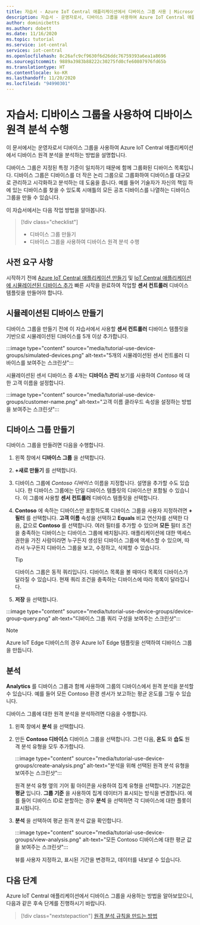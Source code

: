 ```yaml
---
title: 자습서 - Azure IoT Central 애플리케이션에서 디바이스 그룹 사용 | Microsoft Docs
description: 자습서 - 운영자로서, 디바이스 그룹을 사용하여 Azure IoT Central 애플리케이션의 디바이스에서 원격 분석을 분석하는 방법을 알아봅니다.
author: dominicbetts
ms.author: dobett
ms.date: 11/16/2020
ms.topic: tutorial
ms.service: iot-central
services: iot-central
ms.openlocfilehash: 8c26afc9cf9630f6d26ddc76759393a6ea1a8696
ms.sourcegitcommit: 9889a3983b88222c30275fd0cfe60807976fd65b
ms.translationtype: HT
ms.contentlocale: ko-KR
ms.lasthandoff: 11/20/2020
ms.locfileid: "94990301"
---
```

# <a name="tutorial-use-device-groups-to-analyze-device-telemetry"></a>자습서: 디바이스 그룹을 사용하여 디바이스 원격 분석 수행

이 문서에서는 운영자로서 디바이스 그룹을 사용하여 Azure IoT Central 애플리케이션에서 디바이스 원격 분석을 분석하는 방법을 설명합니다.

디바이스 그룹은 지정된 특정 기준이 일치하기 때문에 함께 그룹화된 디바이스 목록입니다. 디바이스 그룹은 디바이스를 더 작은 논리 그룹으로 그룹화하여 디바이스를 대규모로 관리하고 시각화하고 분석하는 데 도움을 줍니다. 예를 들어 기술자가 자신의 책임 하에 있는 디바이스를 찾을 수 있도록 시애틀의 모든 공조 디바이스를 나열하는 디바이스 그룹을 만들 수 있습니다.

이 자습서에서는 다음 작업 방법을 알아봅니다.

> [!div class="checklist"]
> * 디바이스 그룹 만들기
> * 디바이스 그룹을 사용하여 디바이스 원격 분석 수행

## <a name="prerequisites"></a>사전 요구 사항

시작하기 전에 [Azure IoT Central 애플리케이션 만들기](./quick-deploy-iot-central.md) 및 [IoT Central 애플리케이션에 시뮬레이션된 디바이스 추가](./quick-create-simulated-device.md) 빠른 시작을 완료하여 작업할 **센서 컨트롤러** 디바이스 템플릿을 만들어야 합니다.

## <a name="create-simulated-devices"></a>시뮬레이션된 디바이스 만들기

디바이스 그룹을 만들기 전에 이 자습서에서 사용할 **센서 컨트롤러** 디바이스 템플릿을 기반으로 시뮬레이션된 디바이스를 5개 이상 추가합니다.


:::image type="content" source="media/tutorial-use-device-groups/simulated-devices.png" alt-text="5개의 시뮬레이션된 센서 컨트롤러 디바이스를 보여주는 스크린샷":::

시뮬레이션된 센서 디바이스 중 4개는 **디바이스 관리** 보기를 사용하여 *Contoso* 에 대한 고객 이름을 설정합니다.

:::image type="content" source="media/tutorial-use-device-groups/customer-name.png" alt-text="고객 이름 클라우드 속성을 설정하는 방법을 보여주는 스크린샷":::

## <a name="create-a-device-group"></a>디바이스 그룹 만들기

디바이스 그룹을 만들려면 다음을 수행합니다.

1. 왼쪽 창에서 **디바이스 그룹** 을 선택합니다.

1. **+새로 만들기** 를 선택합니다.

1. 디바이스 그룹에 *Contoso 디바이스* 이름을 지정합니다. 설명을 추가할 수도 있습니다. 한 디바이스 그룹에는 단일 디바이스 템플릿의 디바이스만 포함될 수 있습니다. 이 그룹에 사용할 **센서 컨트롤러** 디바이스 템플릿을 선택합니다.

1. **Contoso** 에 속하는 디바이스만 포함하도록 디바이스 그룹을 사용자 지정하려면 **+ 필터** 를 선택합니다. **고객 이름** 속성을 선택하고 **Equals** 비교 연산자를 선택한 다음, 값으로 **Contoso** 를 선택합니다. 여러 필터를 추가할 수 있으며 **모든** 필터 조건을 충족하는 디바이스는 디바이스 그룹에 배치됩니다. 애플리케이션에 대한 액세스 권한을 가진 사람이라면 누구든지 생성된 디바이스 그룹에 액세스할 수 있으며, 따라서 누구든지 디바이스 그룹을 보고, 수정하고, 삭제할 수 있습니다.

    > [!TIP]
    > 디바이스 그룹은 동적 쿼리입니다. 디바이스 목록을 볼 때마다 목록의 디바이스가 달라질 수 있습니다. 현재 쿼리 조건을 충족하는 디바이스에 따라 목록이 달라집니다.

1. **저장** 을 선택합니다.

:::image type="content" source="media/tutorial-use-device-groups/device-group-query.png" alt-text="디바이스 그룹 쿼리 구성을 보여주는 스크린샷":::

> [!NOTE]
> Azure IoT Edge 디바이스의 경우 Azure IoT Edge 템플릿을 선택하여 디바이스 그룹을 만듭니다.

## <a name="analytics"></a>분석

**Analytics** 를 디바이스 그룹과 함께 사용하여 그룹의 디바이스에서 원격 분석을 분석할 수 있습니다. 예를 들어 모든 Contoso 환경 센서가 보고하는 평균 온도를 그릴 수 있습니다.

디바이스 그룹에 대한 원격 분석을 분석하려면 다음을 수행합니다.

1. 왼쪽 창에서 **분석** 을 선택합니다.

1. 만든 **Contoso 디바이스** 디바이스 그룹을 선택합니다. 그런 다음, **온도** 와 **습도** 원격 분석 유형을 모두 추가합니다.

    :::image type="content" source="media/tutorial-use-device-groups/create-analysis.png" alt-text="분석을 위해 선택된 원격 분석 유형을 보여주는 스크린샷":::

    원격 분석 유형 옆의 기어 휠 아이콘을 사용하여 집계 유형을 선택합니다. 기본값은 **평균** 입니다. **그룹 기준** 을 사용하여 집계 데이터가 표시되는 방식을 변경합니다. 예를 들어 디바이스 ID로 분할하는 경우 **분석** 을 선택하면 각 디바이스에 대한 플롯이 표시됩니다.

1. **분석** 을 선택하여 평균 원격 분석 값을 확인합니다.

    :::image type="content" source="media/tutorial-use-device-groups/view-analysis.png" alt-text="모든 Contoso 디바이스에 대한 평균 값을 보여주는 스크린샷":::

    뷰를 사용자 지정하고, 표시된 기간을 변경하고, 데이터를 내보낼 수 있습니다.

## <a name="next-steps"></a>다음 단계

Azure IoT Central 애플리케이션에서 디바이스 그룹을 사용하는 방법을 알아보았으니, 다음과 같은 후속 단계를 진행하시기 바랍니다.

> [!div class="nextstepaction"]
> [원격 분석 규칙을 만드는 방법](tutorial-create-telemetry-rules.md)

